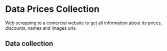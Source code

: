 # Data Prices Collection
Web scrapping to a comercial website to get all information about its prices, discounts, names and images urls.

## Data collection

